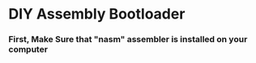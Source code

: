 # DIY Assembly Bootloader
<h3>First, Make Sure that "nasm" assembler is installed on your computer</h3>

